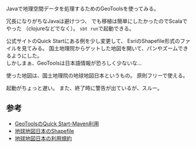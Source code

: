 Javaで地理空間データを処理するためのGeoToolsを使ってみる。

冗長になりがちなJavaは避けつつ、
でも移植は簡単にしたかったのでScalaでやった
（clojureなどでなく）。
`sbt run`で起動できる。

公式サイトのQuick Startにある例を少し変更して、
EsriのShapefile形式のファイルを見てみる。
国土地理院からゲットした地図を開いて、パンやズームできるようにした。  
しかしまぁ、GeoToolsは日本語情報が恐ろしく少ないな...

使った地図は、国土地理院の地球地図日本というもの。
原則フリーで使える。

起動がちょっと遅い。
また、終了時に警告が出ているが、スルー。

## 参考
- [GeoToolsのQuick Start-Maven利用](http://docs.geotools.org/latest/userguide/tutorial/quickstart/maven.html)
- [地球地図日本のShapefile](http://www.gsi.go.jp/kankyochiri/gm_jpn.html)
- [地球地図日本の利用規約](http://www.gsi.go.jp/kikakuchousei/kikakuchousei40182.html)
